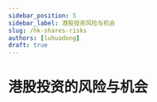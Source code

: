 ```yaml
---
sidebar_position: 5
sidebar_label: 港股投资风险与机会
slug: /hk-shares-risks
authors: [luhuadong]
draft: true
---
```


# 港股投资的风险与机会

